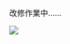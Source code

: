<style>
      
</style>
改修作業中……

<a href="https://github.com/anuraghazra/github-readme-stats">
      <img align="left" src="https://github-readme-stats.vercel.app/api/top-langs/?username=Ishizaka-K&hide_border=true&show_icons=true&layout=donut-vertical&text_color=f5f5f2&title_color=f5f5f2&bg_color=74,537895,09203f&locale=ja&custom_title=使用言語割合&hide=LLVM&langs_count=4" />
</a> 



